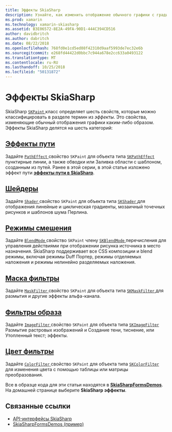 ```yaml
---
title: Эффекты SkiaSharp
description: Узнайте, как изменить отображение обычного графики с градиентом, мозаичное заполнение для точечных рисунков, режимы смешения, размытия и другие эффекты.
ms.prod: xamarin
ms.technology: xamarin-skiasharp
ms.assetid: B3E06572-8E2A-49FA-90D1-444C394CD516
author: davidbritch
ms.author: dabritch
ms.date: 08/22/2018
ms.openlocfilehash: 768fd0e1cd5ed08f42310d9aaf5993de7ec32e6b
ms.sourcegitcommit: e268fd44422d0bbc7c944a678e2cc633a0493122
ms.translationtype: MT
ms.contentlocale: ru-RU
ms.lasthandoff: 10/25/2018
ms.locfileid: "50131872"
---
```

# <a name="skiasharp-effects"></a>Эффекты SkiaSharp

SkiaSharp [ `SKPaint` ](xref:SkiaSharp.SKPaint) класс определяет шесть свойств, которые можно классифицировать в разделе термин из _эффекты_. Это свойства, изменяющие обычный отображения графики каким-либо образом. Эффекты SkiaSharp делятся на шесть категорий:

## <a name="path-effectscurveseffectsmd"></a>[Эффекты пути](../curves/effects.md)

Задайте [ `PathEffect` ](xref:SkiaSharp.SKPaint.PathEffect) свойство `SKPaint` для объекта типа [ `SKPathEffect` ](xref:SkiaSharp.SKPathEffect) пунктирные линии, а также обводки или Заливка области с шаблоном, созданным из путей. Ранее в этой серии, в этой статье изложено эффект пути [ **эффекты пути в SkiaSharp**](../curves/effects.md).

## <a name="shadersshadersindexmd"></a>[Шейдеры](shaders/index.md)

Задайте [ `Shader` ](xref:SkiaSharp.SKPaint.Shader) свойство `SKPaint` для объекта типа [ `SKShader` ](xref:SkiaSharp.SKShader) для отображения линейные и циклическая градиенты, мозаичный точечных рисунков и шаблонов шума Перлина.

## <a name="blend-modesblend-modesindexmd"></a>[Режимы смешения](blend-modes/index.md)

Задайте [ `BlendMode` ](xref:SkiaSharp.SKPaint.BlendMode) свойство `SKPaint` члену [ `SKBlendMode` ](xref:SkiaSharp.SKBlendMode) перечисления для управления действиями при отображении рисунка источника в место назначения. SkiaSharp поддерживает все CSS композиции и blend режимы, включая режимы Duff Портер, режимы отделяемых наложения и режимы нелинейно разделяемых наложения.

## <a name="mask-filtersmask-filtersmd"></a>[Маска фильтры](mask-filters.md)

Задайте [ `MaskFilter` ](xref:SkiaSharp.SKPaint.MaskFilter) свойство `SKPaint` для объекта типа [ `SKMaskFilter` ](xref:SkiaSharp.SKMaskFilter) для размытия и другие эффекты альфа-канала.

## <a name="image-filtersimage-filtersmd"></a>[Фильтры образа](image-filters.md)

Задайте [ `ImageFilter` ](xref:SkiaSharp.SKPaint.ImageFilter) свойство `SKPaint` для объекта типа [ `SKImageFilter` ](xref:SkiaSharp.SKImageFilter) Размытие растровых изображений и Создание тени, тиснение, или Утопленный текст; эффекты.

## <a name="color-filterscolor-filtersmd"></a>[Цвет фильтры](color-filters.md)

Задайте [ `ColorFilter` ](xref:SkiaSharp.SKPaint.ColorFilter) свойство `SKPaint` для объекта типа [ `SKColorFilter` ](xref:SkiaSharp.SKColorFilter) для изменения цвета с помощью таблицы или матрицы преобразования.

Все в образце кода для эти статьи находятся в [ **SkiaSharpFormsDemos**](https://developer.xamarin.com/samples/xamarin-forms/SkiaSharpForms/Demos/). На домашней странице выберите **SkiaSharp эффекты**.

## <a name="related-links"></a>Связанные ссылки

- [API-интерфейсы SkiaSharp](https://docs.microsoft.com/dotnet/api/skiasharp)
- [SkiaSharpFormsDemos (пример)](https://developer.xamarin.com/samples/xamarin-forms/SkiaSharpForms/Demos/)
